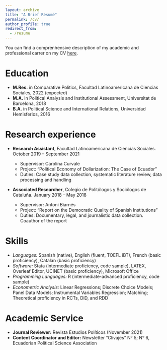 ```yaml
---
layout: archive
title: "A Brief Résumé"
permalink: /cv/
author_profile: true
redirect_from:
  - /resume
---
```


You can find a comprenhensive description of my academic and professional carrer on my CV [here](https://ealvarezb.github.io/files/CV_AlvarezBarreno.pdf).

Education
======
* **M.Res.** in Comparative Politics, Facultad Latinoamericana de Ciencias Sociales, 2022 (expected)
* **M.A.** in Political Analysis and Institutional Assessment, Universitat de Barcelona, 2018
* **B.A.** in Political Science and International Relations, Universidad Hemisferios, 2016

Research experience
======
* **Research Assistant**, Facultad Latinoamericana de Ciencias Sociales. October 2019 – September 2021
  * Supervisor: Carolina Curvale
  * Project: “Political Economy of Dollarization: The Case of Ecuador”
  * Duties: Case study data collection, systematic literature review, data processing and handling

* **Associated Researcher**, Colegio de Politólogos y Sociólogos de Cataluña. January 2018 – May 2018
  * Supervisor: Antoni Biarnés
  * Project: “Report on the Democratic Quality of Spanish Institutions”
  * Duties: Documentary, legal, and journalistic data collection. Coauthor of the report
  
Skills
======
* *Languages:* Spanish (native), English (fluent, TOEFL iBT), French (basic proficiency), Catalan (basic proficiency)
* *Software:* Stata (intermediate proficiency, code sample), LATEX, Overleaf Editor, UCINET (basic proficiency), Microsoft Office
* *Programming Languages:* R (intermediate-advanced proficiency, code sample)
* *Econometric Analysis:* Linear Regressions; Discrete Choice Models; Panel Data Models; Instrumental Variables Regression; Matching; Theoretical proficiency in RCTs, DiD, and RDD
  
Academic Service
======
* **Journal Reviewer:** Revista Estudios Políticos (November 2021)
* **Content Coordinator and Editor:** Newsletter “Clivajes” N° 5; N° 6, Ecuadorian Political Science Association
